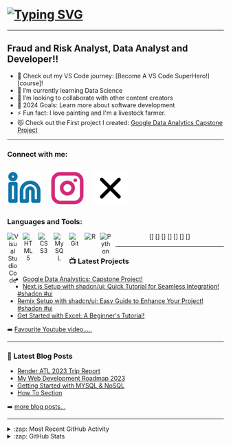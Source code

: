 # [![Typing SVG](https://readme-typing-svg.demolab.com?font=Fira+Code&weight=500&size=30&pause=1000&color=261464A4&center=true&vCenter=true&width=435&lines=Hi%2C+I'm+Brian+Ondiso+%F0%9F%91%8B+)](https://git.io/typing-svg)
---
## Fraud and Risk Analyst, Data Analyst and Developer!!

- 🔭 Check out my VS Code journey: [Become A VS Code SuperHero!][course]!
- 🌱 I’m currently learning Data Science
- 👯 I’m looking to collaborate with other content creators
- 🥅 2024 Goals: Learn more about software development
- ⚡ Fun fact: I love painting and I'm a livestock farmer.
- 😻 Check out the First project I created: [Google Data Analytics Capstone Project](https://github.com/brianondiso/bellabeat_capstone_project)
---
### Connect with me:

[![website](https://github.com/brianondiso/brianondiso/blob/main/assets/linkedin.svg)](https://codestackr.com#gh-light-mode-only)
&nbsp;&nbsp;
[![website](https://github.com/brianondiso/brianondiso/blob/main/assets/instagram.svg)](instagram.com/2.18.9.1.14)
&nbsp;&nbsp;
[![website](https://github.com/brianondiso/brianondiso/blob/main/assets/x.svg)](https://youtube.com/codestackr#gh-light-mode-only)
---
### Languages and Tools:

<div align="center">
  [<img align="left" alt="Visual Studio Code" width="26px" src="https://cdn.jsdelivr.net/gh/devicons/devicon/icons/vscode/vscode-original.svg" style="padding-right:10px;" />]
  [<img align="left" alt="HTML5" width="26px" src="https://cdn.jsdelivr.net/gh/devicons/devicon/icons/html5/html5-original.svg" style="padding-right:10px;" />]
  [<img align="left" alt="CSS3" width="26px" src="https://cdn.jsdelivr.net/gh/devicons/devicon/icons/css3/css3-original.svg" style="padding-right:10px;" />]
  [<img align="left" alt="MySQL" width="26px" src="https://cdn.jsdelivr.net/gh/devicons/devicon/icons/mysql/mysql-original.svg" style="padding-right:10px;" />]
  [<img align="left" alt="Git" width="26px" src="https://cdn.jsdelivr.net/gh/devicons/devicon/icons/git/git-original.svg" style="padding-right:10px;" />]
  [<img align="left" alt="R" width="26px" src="https://cdn.jsdelivr.net/gh/devicons/devicon/icons/r/r-original.svg" style="padding-right:10px;" />]
  [<img align="left" alt="Python" width="26px" src="https://cdn.jsdelivr.net/gh/devicons/devicon/icons/python/python-original.svg" style="padding-right:10px;" />]
 
  
</div>

---
### 📺 Latest Projects

<!-- PROJECTS:START -->
- [Google Data Analystics: Capstone Project!](https://github.com/brianondiso/bellabeat_capstone_project)
- [Next.js Setup with shadcn/ui: Quick Tutorial for Seamless Integration! #shadcn #ui](https://www.youtube.com/watch?v=GNi2fE10LcU)
- [Remix Setup with shadcn/ui: Easy Guide to Enhance Your Project! #shadcn #ui](https://www.youtube.com/watch?v=UmmaFU7qohk)
- [Get Started with  Excel: A Beginner&#39;s Tutorial!]()
<!-- PROJECT:END -->

➡️ [Favourite Youtube video.....](https://youtube.com/codestackr)

---

### 📕 Latest Blog Posts

<!-- BLOG-POST-LIST:START -->
- [Render ATL 2023 Trip Report]()
- [My Web Development Roadmap 2023]()
- [Getting Started with MYSQL &amp; NoSQL](link)
- [How To Section]()

<!-- BLOG-POST-LIST:END -->

➡️ [more blog posts...](https://)

---

<details>
  <summary>:zap: Most Recent GitHub Activity</summary>
  
<!--START_SECTION:activity-->
1. 🔒 Closed issue [#1](https://github.com/brianondiso/brianondiso/issues/1) in [brianondiso/brianondiso](https://github.com/brianondiso/brianondiso)
2. 🗣 Commented on [#2](https://github.com/brianondiso/brianondiso/issues/2#issuecomment-123456789) in [brianondiso/brianondiso](https://github.com/brianondiso/brianondiso)
3. ❗ Opened issue [#3](https://github.com/brianondiso/brianondiso/issues/3) in [brianondiso/brianondiso](https://github.com/brianondiso/brianondiso)
<!--END_SECTION:activity-->


</details>

<details>
  <summary>:zap: GitHub Stats</summary>
  
  <img align="left" alt= "Your GitHub Stats" src= "https://github-readme-stats.vercel.app/api/top-langs/?username=brianondiso&hide_progress=false&show_icons=true&hide_border=false&title_color=ff652f&icon_color=FFE400&bg_color=09131B&text_color=ffffff&border_color=0c1a25">

![Brian's GitHub stats](https://github-readme-stats.vercel.app/api?username=brianondiso&show_icons=true&theme=transparent)

  </details>

 

<!--START_SECTION:activity-->

<!--END_SECTION:activity-->


[twitter]: https://twitter.com/2_18_9_1_14
[instagram]: https://instagram.com/2.18.9.1.14
[linkedin]: https://https://www.linkedin.com/in/brianondiso/

